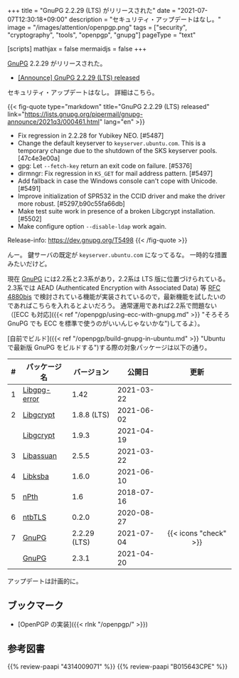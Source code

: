 +++
title = "GnuPG 2.2.29 (LTS) がリリースされた"
date =  "2021-07-07T12:30:18+09:00"
description = "セキュリティ・アップデートはなし。"
image = "/images/attention/openpgp.png"
tags = ["security", "cryptography", "tools", "openpgp", "gnupg"]
pageType = "text"

[scripts]
  mathjax = false
  mermaidjs = false
+++

[GnuPG] 2.2.29 がリリースされた。

- [[Announce] GnuPG 2.2.29 (LTS) released](https://lists.gnupg.org/pipermail/gnupg-announce/2021q3/000461.html)

セキュリティ・アップデートはなし。
詳細はこちら。

{{< fig-quote type="markdown" title="GnuPG 2.2.29 (LTS) released" link="https://lists.gnupg.org/pipermail/gnupg-announce/2021q3/000461.html" lang="en" >}}
* Fix regression in 2.2.28 for Yubikey NEO.  [#5487]
* Change the default keyserver to `keyserver.ubuntu.com`.  This is a temporary change due to the shutdown of the SKS keyserver pools. [47c4e3e00a]
* gpg: Let `--fetch-key` return an exit code on failure.  [#5376]
* dirmngr: Fix regression in `KS_GET` for mail address pattern. [#5497]
* Add fallback in case the Windows console can't cope with Unicode. [#5491]
* Improve initialization of SPR532 in the CCID driver and make the driver more robust.  [#5297,b90c55fa66db]
* Make test suite work in presence of a broken Libgcrypt installation.  [#5502]
* Make configure option `--disable-ldap` work again.

Release-info: https://dev.gnupg.org/T5498
{{< /fig-quote >}}

んー。
鍵サーバの既定が `keyserver.ubuntu.com` になってるな。
一時的な措置みたいだけど。

現在 [GnuPG] には2.2系と2.3系があり，2.2系は LTS 版に位置づけられている。
2.3系では AEAD (Authenticated Encryption with Associated Data) 等 [RFC 4880bis] で検討されている機能が実装されているので，最新機能を試したいのであればこちらを入れるとよいだろう。
通常運用であれば2.2系で問題ない（[ECC も対応]({{< ref "/openpgp/using-ecc-with-gnupg.md" >}} "そろそろ GnuPG でも ECC を標準で使うのがいいんじゃないかな")してるよ）。

[自前でビルド]({{< ref "/openpgp/build-gnupg-in-ubuntu.md" >}} "Ubuntu で最新版 GnuPG をビルドする")する際の対象パッケージは以下の通り。

|    # | パッケージ名                                             | バージョン   | 公開日     |         更新          |
| ---: | -------------------------------------------------------- | ------------ | ---------- | :-------------------: |
|    1 | [Libgpg-error](https://gnupg.org/software/libgpg-error/) | 1.42         | 2021-03-22 |                       |
|    2 | [Libgcrypt](https://gnupg.org/software/libgcrypt/)       | 1.8.8 (LTS)  | 2021-06-02 |                       |
|      | [Libgcrypt](https://gnupg.org/software/libgcrypt/)       | 1.9.3        | 2021-04-19 |                       |
|    3 | [Libassuan](https://gnupg.org/software/libassuan/)       | 2.5.5        | 2021-03-22 |                       |
|    4 | [Libksba](https://gnupg.org/software/libksba/)           | 1.6.0        | 2021-06-10 |                       |
|    5 | [nPth](https://gnupg.org/software/npth/)                 | 1.6          | 2018-07-16 |                       |
|    6 | [ntbTLS](https://gnupg.org/software/ntbtls/)             | 0.2.0        | 2020-08-27 |                       |
|    7 | [GnuPG](https://gnupg.org/software/)                     | 2.2.29 (LTS) | 2021-07-04 | {{< icons "check" >}} |
|      | [GnuPG](https://gnupg.org/software/)                     | 2.3.1        | 2021-04-20 |                       |

アップデートは計画的に。

## ブックマーク

- [OpenPGP の実装]({{< rlnk "/openpgp/" >}})

[GnuPG]: https://gnupg.org/ "The GNU Privacy Guard"
[OpenPGP]: http://openpgp.org/
[RFC 4880bis]: https://datatracker.ietf.org/doc/draft-ietf-openpgp-rfc4880bis/ "draft-ietf-openpgp-rfc4880bis - OpenPGP Message Format"

## 参考図書

{{% review-paapi "4314009071" %}} <!-- 暗号化 プライバシーを救った反乱者たち -->
{{% review-paapi "B015643CPE" %}} <!-- 暗号技術入門 第3版 -->
